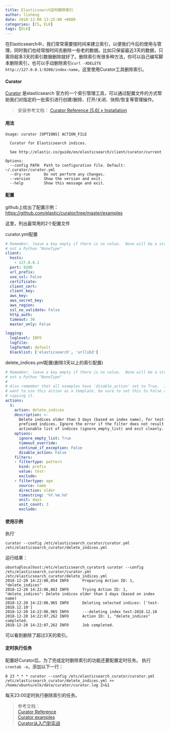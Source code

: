 ```yaml
---
title: Elasticsearch定时删除索引
author: lisheng
date: 2018-12-08 13:25:00 +0800
categories: [CS, ELK]
tags: [ELK]
---
```



在Elasticsearch中，我们常常需要按时间来建立索引，以便我们今后的使用与管理，同时我们也经常按时间去删除一些老的数据。比如只保留最近3天的数据，只需将超多3天的索引数据删除就好了。删除索引有很多种方法，你可以自己编写脚本删除索引，也可以手动删除索引```curl -XDELETE http://127.0.0.1:9200/index-name```，这里使用Curator工具删除索引。

#### Curator
[Curator](https://github.com/elastic/curator) 是elasticsearch 官方的一个索引管理工具，可以通过配置文件的方式帮助我们对指定的一批索引进行创建/删除、打开/关闭、快照/恢复等管理操作。

>安装参考文档： [Curator Reference [5.6] » Installation](https://www.elastic.co/guide/en/elasticsearch/client/curator/current/installation.html)

#### 用法
```
Usage: curator [OPTIONS] ACTION_FILE

  Curator for Elasticsearch indices.

  See http://elastic.co/guide/en/elasticsearch/client/curator/current

Options:
  --config PATH  Path to configuration file. Default: ~/.curator/curator.yml
  --dry-run      Do not perform any changes.
  --version      Show the version and exit.
  --help         Show this message and exit.
```

#### 配置
github上给出了配置示例：https://github.com/elastic/curator/tree/master/examples

这里，列出最常用的2个配置文件

curator.yml配置
```yaml
# Remember, leave a key empty if there is no value.  None will be a string,
# not a Python "NoneType"
client:
  hosts:
    - 127.0.0.1
  port: 9200
  url_prefix:
  use_ssl: False
  certificate:
  client_cert:
  client_key:
  aws_key:
  aws_secret_key:
  aws_region:
  ssl_no_validate: False
  http_auth:
  timeout: 30
  master_only: False

logging:
  loglevel: INFO
  logfile:
  logformat: default
  blacklist: ['elasticsearch', 'urllib3']
```

delete_indices.yml配置(删除3天以上的索引配置)
```yaml
# Remember, leave a key empty if there is no value.  None will be a string,
# not a Python "NoneType"
#
# Also remember that all examples have 'disable_action' set to True.  If you
# want to use this action as a template, be sure to set this to False after
# copying it.
actions:
  1:
    action: delete_indices
    description: >-
      Delete indices older than 3 days (based on index name), for test-
      prefixed indices. Ignore the error if the filter does not result in an
      actionable list of indices (ignore_empty_list) and exit cleanly.
    options:
      ignore_empty_list: True
      timeout_override:
      continue_if_exception: False
      disable_action: False
    filters:
    - filtertype: pattern
      kind: prefix
      value: test-
      exclude:
    - filtertype: age
      source: name
      direction: older
      timestring: '%Y.%m.%d'
      unit: days
      unit_count: 3
      exclude:
```

#### 使用示例
执行`
```
curator --config /etc/elasticsearch_curator/curator.yml /etc/elasticsearch_curator/delete_indices.yml
```

运行结果：
```
ubuntu@localhost:/etc/elasticsearch_curator$ curator --config /etc/elasticsearch_curator/curator.yml /etc/elasticsearch_curator/delete_indices.yml 
2018-12-20 14:22:06,854 INFO      Preparing Action ID: 1, "delete_indices"
2018-12-20 14:22:06,863 INFO      Trying Action ID: 1, "delete_indices": Delete indices older than 3 days (based on index name)
2018-12-20 14:22:06,965 INFO      Deleting selected indices: ['test-2018.12.10']
2018-12-20 14:22:06,965 INFO      ---deleting index test-2018.12.10
2018-12-20 14:22:07,262 INFO      Action ID: 1, "delete_indices" completed.
2018-12-20 14:22:07,262 INFO      Job completed.
```
可以看到删除了超过3天的索引。


#### 定时执行任务
配置好Curator后，为了完成定时删除索引的功能还要配置定时任务。
执行```crontab -e```，添加以下一行：
```
0 23 * * * curator --config /etc/elasticsearch_curator/curator.yml /etc/elasticsearch_curator/delete_indices.yml >> /home/ubuntu/elk/data/curator/curator.log 2>&1
```
每天23:00定时执行删除索引的任务。



>参考文档：     
>[Curator Reference](https://www.elastic.co/guide/en/elasticsearch/client/curator/current/index.html)   
>[Curator examples](https://github.com/elastic/curator/tree/master/examples)        
>[Curator从入门到实战](https://elasticsearch.cn/article/779)
